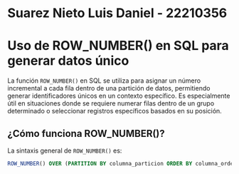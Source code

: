 # Suarez Nieto Luis Daniel - 22210356
# Uso de ROW_NUMBER() en SQL para generar datos único
La función `ROW_NUMBER()` en SQL se utiliza para asignar un número incremental a cada fila dentro de una partición de datos, permitiendo generar identificadores únicos en un contexto específico. Es especialmente útil en situaciones donde se requiere numerar filas dentro de un grupo determinado o seleccionar registros específicos basados en su posición.

## ¿Cómo funciona ROW_NUMBER()?

La sintaxis general de `ROW_NUMBER()` es:

```sql
ROW_NUMBER() OVER (PARTITION BY columna_particion ORDER BY columna_orden)
```
